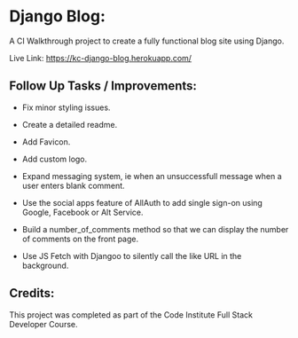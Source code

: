 # Django Blog: 

A CI Walkthrough project to create a fully functional blog site using Django. 

Live Link: https://kc-django-blog.herokuapp.com/

## Follow Up Tasks / Improvements:

- Fix minor styling issues. 

- Create a detailed readme. 

- Add Favicon.

- Add custom logo. 

- Expand messaging system, ie when an unsuccessfull message when a user enters blank comment. 

- Use the social apps feature of AllAuth to add single sign-on using Google, Facebook or Alt Service. 

- Build a number_of_comments method so that we can display the number of comments on the front page.

- Use JS Fetch with Djangoo to silently call the like URL in the background. 

## Credits: 

This project was completed as part of the Code Institute Full Stack Developer Course. 
